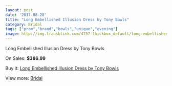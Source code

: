 ```yaml
---
layout: post
date: '2017-08-28'
title: "Long Embellished Illusion Dress by Tony Bowls"
category: Bridal
tags: ["prom","brand","bowls","unique","evening"]
image: http://img.transblink.com/4757-thickbox_default/long-embellished-illusion-dress-by-tony-bowls.jpg
---
```

Long Embellished Illusion Dress by Tony Bowls

On Sales: **$386.99**
<a href="https://www.transblink.com/en/bridal/1484-long-embellished-illusion-dress-by-tony-bowls.html"><amp-img layout="responsive" width="600" height="600" src="//img.transblink.com/4757-thickbox_default/long-embellished-illusion-dress-by-tony-bowls.jpg" alt="Long Embellished Illusion Dress by Tony Bowls 0" /></a>
<a href="https://www.transblink.com/en/bridal/1484-long-embellished-illusion-dress-by-tony-bowls.html"><amp-img layout="responsive" width="600" height="600" src="//img.transblink.com/4760-thickbox_default/long-embellished-illusion-dress-by-tony-bowls.jpg" alt="Long Embellished Illusion Dress by Tony Bowls 1" /></a>
<a href="https://www.transblink.com/en/bridal/1484-long-embellished-illusion-dress-by-tony-bowls.html"><amp-img layout="responsive" width="600" height="600" src="//img.transblink.com/4759-thickbox_default/long-embellished-illusion-dress-by-tony-bowls.jpg" alt="Long Embellished Illusion Dress by Tony Bowls 2" /></a>
<a href="https://www.transblink.com/en/bridal/1484-long-embellished-illusion-dress-by-tony-bowls.html"><amp-img layout="responsive" width="600" height="600" src="//img.transblink.com/4758-thickbox_default/long-embellished-illusion-dress-by-tony-bowls.jpg" alt="Long Embellished Illusion Dress by Tony Bowls 3" /></a>

Buy it: [Long Embellished Illusion Dress by Tony Bowls](https://www.transblink.com/en/bridal/1484-long-embellished-illusion-dress-by-tony-bowls.html "Long Embellished Illusion Dress by Tony Bowls")

View more: [Bridal](https://www.transblink.com/en/3-bridal "Bridal")
